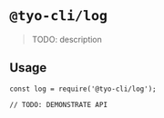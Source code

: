 # `@tyo-cli/log`

> TODO: description

## Usage

```
const log = require('@tyo-cli/log');

// TODO: DEMONSTRATE API
```
